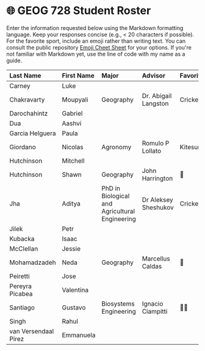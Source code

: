 # 🌐 GEOG 728 Student Roster

Enter the information requested below using the Markdown formatting language.  Keep your responses concise (e.g., < 20 characters if possible).  For the favorite sport, include an emoji rather than writing text.  You can consult the public repository [Emoji Cheet Sheet](https://github.com/ikatyang/emoji-cheat-sheet) for your options.  If you're not familiar with Markdown yet, use the line of code with my name as a guide.

| Last Name                    | First Name                   | Major                        | Advisor                      | Favorite Sport               |
| :--------------------------- | :--------------------------- | :--------------------------- | :--------------------------- | :--------------------------- |
| Carney | Luke |
| Chakravarty| Moupyali | Geography | Dr. Abigail Langston | Cricket |
| Darochahintz| Gabriel |
| Dua | Aashvi |
| Garcia Helguera | Paula |
| Giordano | Nicolas | Agronomy | Romulo P Lollato | Kitesurf |
| Hutchinson | Mitchell |
| Hutchinson | Shawn | Geography | John Harrington | 🏒 |
| Jha | Aditya | PhD in Biological and Agricultural Engineering| Dr Aleksey Sheshukov | Cricket/Football
| Jilek	| Petr |
| Kubacka	| Isaac |
| McClellan	| Jessie |
| Mohamadzadeh | Neda |Geography | Marcellus Caldas | 🎳 |
| Peiretti | Jose |
| Pereyra Picabea | Valentina |
| Santiago | Gustavo | Biosystems Engineering | Ignacio Ciampitti | 🚴‍♂️ |
| Singh | Rahul |
| van Versendaal Pirez | Emmanuela |
